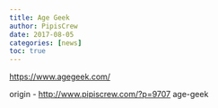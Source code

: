 ```yaml
---
title: Age Geek
author: PipisCrew
date: 2017-08-05
categories: [news]
toc: true
---
```


https://www.agegeek.com/

origin - http://www.pipiscrew.com/?p=9707 age-geek